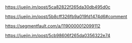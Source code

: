 <!-- webpack4生产环境和开发环境的对比 -->
https://juejin.im/post/5ca82822f265da30db495d0c

<!-- Browserslist -->
https://juejin.im/post/5b8cff326fb9a019fd1474d6#comment

<!-- npm常用命令及参数详解 -->
https://segmentfault.com/a/1190000012099112

<!-- mini-css-extract-plugin -->
https://juejin.im/post/5cb98606f265da0356322e74